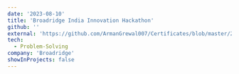 ```yaml
---
date: '2023-08-10'
title: 'Broadridge India Innovation Hackathon'
github: ''
external: 'https://github.com/ArmanGrewal007/Certificates/blob/master/2023_08_10_Broadridge_participation.pdf'
tech:
  - Problem-Solving
company: 'Broadridge'
showInProjects: false
---
```



